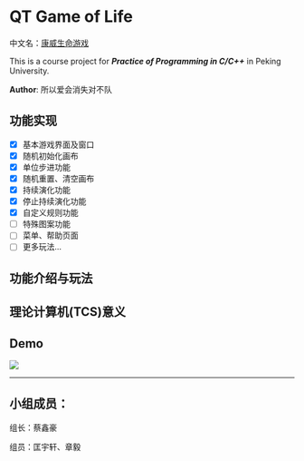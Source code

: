 # QT Game of Life

中文名：[康威生命游戏](https://baike.baidu.com/item/康威生命游戏/22668799)

This is a course project for ***Practice of Programming in C/C++*** in Peking University.

__Author__: 所以爱会消失对不队

## 功能实现
- [x] 基本游戏界面及窗口
- [x] 随机初始化画布
- [x] 单位步进功能
- [x] 随机重置、清空画布
- [x] 持续演化功能
- [x] 停止持续演化功能
- [x] 自定义规则功能
- [ ] 特殊图案功能
- [ ] 菜单、帮助页面
- [ ] 更多玩法...

## 功能介绍与玩法

## 理论计算机(TCS)意义

## Demo

![](resource/demo3.gif)

- - -
## 小组成员：

组长：蔡鑫豪

组员：匡宇轩、章毅